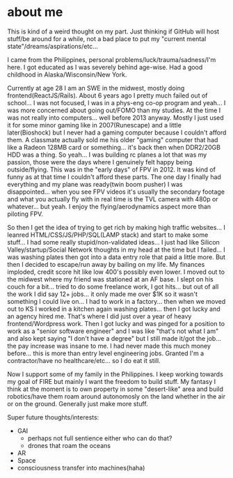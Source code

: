 # about me
This is kind of a weird thought on my part. Just thinking if GitHub will host stuff/be around for a while, not a bad place to put my "current mental state"/dreams/aspirations/etc...

I came from the Philippines, personal problems/luck/trauma/sadness/I'm here. I got educated as I was severely behind age-wise. Had a good childhood in Alaska/Wisconsin/New York.

Currently at age 28 I am an SWE in the midwest, mostly doing frontend(ReactJS/Rails). About 6 years ago I pretty much failed out of school... I was not focused, I was in a phys-eng co-op program and yeah... I was more concerned about going out/FOMO than my studies. At the time I was not really into computers... well before 2013 anyway. Mostly I just used it for some minor gaming like in 2007(Runescape) and a little later(Bioshock) but I never had a gaming computer because I couldn't afford them. A classmate actually sold me his older "gaming" computer that had like a Radeon 128MB card or something... it's back then when DDR2/20GB HDD was a thing. So yeah... I was building rc planes a lot that was my passion, those were the days where I genuinely felt happy being outside/flying. This was in the "early days" of FPV in 2012. It was kind of funny as at that time I couldn't afford these parts. The one day I finally had everything and my plane was ready(twin boom pusher) I was disappointed... when you see FPV videos it's usually the secondary footage and what you actually fly with in real time is the TVL camera with 480p or whatever... but yeah. I enjoy the flying/aerodynamics aspect more than piloting FPV.

So then I get the idea of trying to get rich by making high traffic websites... I leanred HTML/CSS/JS/PHP/SQL(LAMP stack) and start to make some stuff... I had some really stupid/non-validated ideas... I just had like Silicon Valley/startup/Social Network thoughts in my head at the time but I failed... I was washing plates then got into a data entry role that paid a little more. But then I decided to escape/run away by bailing on my life. My finances imploded, credit score hit like low 400's possibly even lower. I moved out to the midwest where my friend was stationed at an AF base. I slept on his couch for a bit... tried to do some freelance work, I got hits... but out of all the work I did say 12+ jobs... it only made me over $1K so it wasn't something I could live on... I had to work in a factory... then when we moved out to KS I worked in a kitchen again washing plates... then I got lucky and an agency hired me. That's where I did just over a year of heavy frontend/Wordpress work. Then I got lucky and was pinged for a position to work as a "senior software engineer" and I was like "that's not what I am" and also kept saying "I don't have a degree" but I still made it/got the job... the pay increase was insane to me. I had never made this much money before... this is more than entry level engineering jobs. Granted I'm a contractor/have no healthcare/etc... so I do eat it still.

Now I support some of my family in the Philippines. I keep working towards my goal of FIRE but mainly I want the freedom to build stuff. My fantasy I think at the moment is to own property in some "desert-like" area and build robotics/have them roam around autonomosly on the land whether in the air or on the ground. Generally just make more stuff.

Super future thoughts/interests:

* GAI
  * perhaps not full sentience either who can do that?
  * drones that roam the oceans
* AR
* Space
* consciousness transfer into machines(haha)
